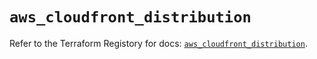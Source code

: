 # `aws_cloudfront_distribution`

Refer to the Terraform Registory for docs: [`aws_cloudfront_distribution`](https://registry.terraform.io/providers/hashicorp/aws/5.14.0/docs/resources/cloudfront_distribution).
